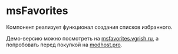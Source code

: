 # msFavorites

Компонент реализует функционал создания списков избранного.

Демо-версию можно посмотреть на [msfavorites.vgrish.ru](http://msfavorites.vgrish.ru), а попробовать перед покупкой на [modhost.pro](https://modhost.pro).
